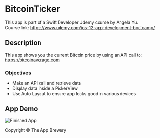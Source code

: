 # BitcoinTicker
This app is part of a Swift Developer Udemy course by Angela Yu.</br> 
Course link: https://www.udemy.com/ios-12-app-development-bootcamp/

## Description
This app shows you the current Bitcoin price by using an API call to: https://bitcoinaverage.com

### Objectives
- Make an API call and retrieve data
- Display data inside a PickerView
- Use Auto Layout to ensure app looks good in various devices

## App Demo
![Finished App](http://i.giphy.com/l0HlQGzz2MQCKIBI4.gif)

Copyright © The App Brewery
